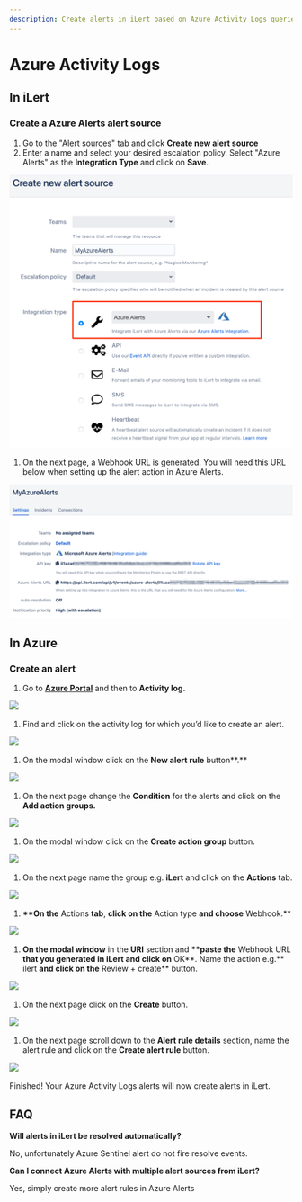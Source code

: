 ```yaml
---
description: Create alerts in iLert based on Azure Activity Logs queries.
---
```


# Azure Activity Logs

## In iLert <a href="#in-ilert" id="in-ilert"></a>

### Create a Azure Alerts alert source <a href="#create-alert-source" id="create-alert-source"></a>

1. Go to the "Alert sources" tab and click **Create new alert source**
2. Enter a name and select your desired escalation policy. Select "Azure Alerts" as the **Integration Type** and click on **Save**.

![](<../../.gitbook/assets/ilert (35).png>)

1. On the next page, a Webhook URL is generated. You will need this URL below when setting up the alert action in Azure Alerts.

![](<../../.gitbook/assets/ilert (34).png>)

## In Azure <a href="#in-splunk" id="in-splunk"></a>

### Create an alert <a href="#create-action-sequences" id="create-action-sequences"></a>

1. Go to [**Azure Portal**](https://portal.azure.com) and then to **Activity log.**&#x20;

![](<../../.gitbook/assets/home\_-\_microsoft\_azure (2).png>)

1. Find and click on the activity log for which you’d like to create an alert.

![](../../.gitbook/assets/activity\_log\_-\_microsoft\_azure.png)

1. On the modal window click on the **New alert rule** button**.**

![](../../.gitbook/assets/delete\_action\_group\_-\_microsoft\_azure.png)

1. On the next page change the **Condition** for the alerts and click on the **Add action groups.**

![](<../../.gitbook/assets/create\_alert\_rule\_-\_microsoft\_azure (3).png>)

1. On the modal window click on the **Create action group** button.

![](../../.gitbook/assets/select\_an\_action\_group\_to\_attach\_to\_this\_alert\_rule\_-\_microsoft\_azure.png)

1. On the next page name the group e.g. **iLert** and click on the **Actions** tab.

![](<../../.gitbook/assets/create\_action\_group\_-\_microsoft\_azure (5).png>)

1. **\*\*On the** Actions **tab**, **click on the** Action type **and choose** Webhook.\*\*

![](<../../.gitbook/assets/create\_action\_group\_-\_microsoft\_azure (1).png>)

1. **On the modal window** in the **URI** section and **\*\*paste the** Webhook URL **that you generated in iLert and click on** OK**. Name the action e.g.** ilert **and click on the** Review + create\*\* button.

![](<../../.gitbook/assets/webhook\_-\_microsoft\_azure (1).png>)

1. On the next page click on the **Create** button.

![](<../../.gitbook/assets/create\_action\_group\_-\_microsoft\_azure (3).png>)

1. On the next page scroll down to the **Alert rule details** section, name the alert rule and click on the **Create alert rule** button.

![](../../.gitbook/assets/create\_alert\_rule\_-\_microsoft\_azure1.png)

Finished! Your Azure Activity Logs alerts will now create alerts in iLert.

## FAQ <a href="#faq" id="faq"></a>

**Will alerts in iLert be resolved automatically?**

No, unfortunately Azure Sentinel alert do not fire resolve events.

**Can I connect Azure Alerts with multiple alert sources from iLert?**

Yes, simply create more alert rules in Azure Alerts
